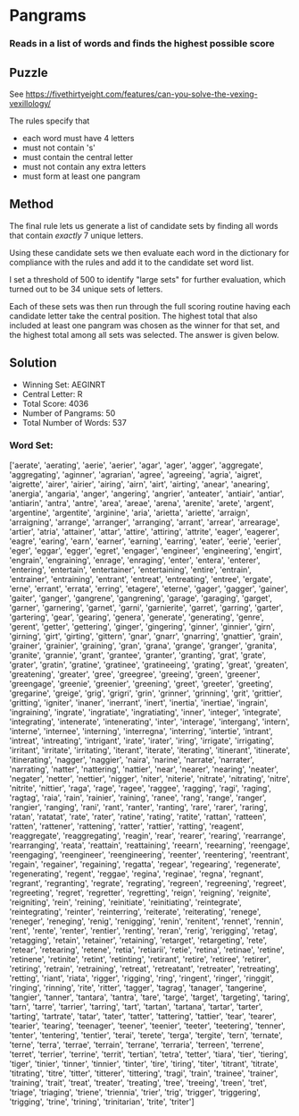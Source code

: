 # Pangrams

### Reads in a list of words and finds the highest possible score


## Puzzle

See https://fivethirtyeight.com/features/can-you-solve-the-vexing-vexillology/

The rules specify that 

* each word must have 4 letters
* must not contain 's'
* must contain the central letter
* must not contain any extra letters
* must form at least one pangram

## Method

The final rule lets us generate a list of candidate sets by finding all words that contain *exactly* 7 unique letters.  

Using these candidate sets we then evaluate each word in the dictionary for compliance with the rules and add it to the candidate set word list.

I set a threshold of 500 to identify "large sets" for further evaluation, which turned out to be 34 unique sets of letters.  

Each of these sets was then run through the full scoring routine having each candidate letter take the central position.  The highest total that also included at least one pangram was chosen as the winner for that set, and the highest total among all sets was selected.  The answer is given below.

## Solution

* Winning Set: AEGINRT
* Central Letter: R
* Total Score: 4036
* Number of Pangrams: 50
* Total Number of Words: 537

### Word Set:

['aerate', 'aerating', 'aerie', 'aerier', 'agar', 'ager', 'agger', 'aggregate', 'aggregating', 'aginner', 'agrarian', 'agree', 'agreeing', 'agria', 'aigret', 'aigrette', 'airer', 'airier', 'airing', 'airn', 'airt', 'airting', 'anear', 'anearing', 'anergia', 'angaria', 'anger', 'angering', 'angrier', 'anteater', 'antiair', 'antiar', 'antiarin', 'antra', 'antre', 'area', 'areae', 'arena', 'arenite', 'arete', 'argent', 'argentine', 'argentite', 'arginine', 'aria', 'arietta', 'ariette', 'arraign', 'arraigning', 'arrange', 'arranger', 'arranging', 'arrant', 'arrear', 'arrearage', 'artier', 'atria', 'attainer', 'attar', 'attire', 'attiring', 'attrite', 'eager', 'eagerer', 'eagre', 'earing', 'earn', 'earner', 'earning', 'earring', 'eater', 'eerie', 'eerier', 'eger', 'eggar', 'egger', 'egret', 'engager', 'engineer', 'engineering', 'engirt', 'engrain', 'engraining', 'enrage', 'enraging', 'enter', 'entera', 'enterer', 'entering', 'entertain', 'entertainer', 'entertaining', 'entire', 'entrain', 'entrainer', 'entraining', 'entrant', 'entreat', 'entreating', 'entree', 'ergate', 'erne', 'errant', 'errata', 'erring', 'etagere', 'eterne', 'gager', 'gagger', 'gainer', 'gaiter', 'ganger', 'gangrene', 'gangrening', 'garage', 'garaging', 'garget', 'garner', 'garnering', 'garnet', 'garni', 'garnierite', 'garret', 'garring', 'garter', 'gartering', 'gear', 'gearing', 'genera', 'generate', 'generating', 'genre', 'gerent', 'getter', 'gettering', 'ginger', 'gingering', 'ginner', 'ginnier', 'girn', 'girning', 'girt', 'girting', 'gittern', 'gnar', 'gnarr', 'gnarring', 'gnattier', 'grain', 'grainer', 'grainier', 'graining', 'gran', 'grana', 'grange', 'granger', 'granita', 'granite', 'grannie', 'grant', 'grantee', 'granter', 'granting', 'grat', 'grate', 'grater', 'gratin', 'gratine', 'gratinee', 'gratineeing', 'grating', 'great', 'greaten', 'greatening', 'greater', 'gree', 'greegree', 'greeing', 'green', 'greener', 'greengage', 'greenie', 'greenier', 'greening', 'greet', 'greeter', 'greeting', 'gregarine', 'greige', 'grig', 'grigri', 'grin', 'grinner', 'grinning', 'grit', 'grittier', 'gritting', 'igniter', 'inaner', 'inerrant', 'inert', 'inertia', 'inertiae', 'ingrain', 'ingraining', 'ingrate', 'ingratiate', 'ingratiating', 'inner', 'integer', 'integrate', 'integrating', 'intenerate', 'intenerating', 'inter', 'interage', 'intergang', 'intern', 'interne', 'internee', 'interning', 'interregna', 'interring', 'intertie', 'intrant', 'intreat', 'intreating', 'intrigant', 'irate', 'irater', 'iring', 'irrigate', 'irrigating', 'irritant', 'irritate', 'irritating', 'iterant', 'iterate', 'iterating', 'itinerant', 'itinerate', 'itinerating', 'nagger', 'naggier', 'naira', 'narine', 'narrate', 'narrater', 'narrating', 'natter', 'nattering', 'nattier', 'near', 'nearer', 'nearing', 'neater', 'negater', 'netter', 'nettier', 'nigger', 'niter', 'niterie', 'nitrate', 'nitrating', 'nitre', 'nitrite', 'nittier', 'raga', 'rage', 'ragee', 'raggee', 'ragging', 'ragi', 'raging', 'ragtag', 'raia', 'rain', 'rainier', 'raining', 'ranee', 'rang', 'range', 'ranger', 'rangier', 'ranging', 'rani', 'rant', 'ranter', 'ranting', 'rare', 'rarer', 'raring', 'ratan', 'ratatat', 'rate', 'rater', 'ratine', 'rating', 'ratite', 'rattan', 'ratteen', 'ratten', 'rattener', 'rattening', 'ratter', 'rattier', 'ratting', 'reagent', 'reaggregate', 'reaggregating', 'reagin', 'rear', 'rearer', 'rearing', 'rearrange', 'rearranging', 'reata', 'reattain', 'reattaining', 'reearn', 'reearning', 'reengage', 'reengaging', 'reengineer', 'reengineering', 'reenter', 'reentering', 'reentrant', 'regain', 'regainer', 'regaining', 'regatta', 'regear', 'regearing', 'regenerate', 'regenerating', 'regent', 'reggae', 'regina', 'reginae', 'regna', 'regnant', 'regrant', 'regranting', 'regrate', 'regrating', 'regreen', 'regreening', 'regreet', 'regreeting', 'regret', 'regretter', 'regretting', 'reign', 'reigning', 'reignite', 'reigniting', 'rein', 'reining', 'reinitiate', 'reinitiating', 'reintegrate', 'reintegrating', 'reinter', 'reinterring', 'reiterate', 'reiterating', 'renege', 'reneger', 'reneging', 'renig', 'renigging', 'renin', 'renitent', 'rennet', 'rennin', 'rent', 'rente', 'renter', 'rentier', 'renting', 'reran', 'rerig', 'rerigging', 'retag', 'retagging', 'retain', 'retainer', 'retaining', 'retarget', 'retargeting', 'rete', 'retear', 'retearing', 'retene', 'retia', 'retiarii', 'retie', 'retina', 'retinae', 'retine', 'retinene', 'retinite', 'retint', 'retinting', 'retirant', 'retire', 'retiree', 'retirer', 'retiring', 'retrain', 'retraining', 'retreat', 'retreatant', 'retreater', 'retreating', 'retting', 'riant', 'riata', 'rigger', 'rigging', 'ring', 'ringent', 'ringer', 'ringgit', 'ringing', 'rinning', 'rite', 'ritter', 'tagger', 'tagrag', 'tanager', 'tangerine', 'tangier', 'tanner', 'tantara', 'tantra', 'tare', 'targe', 'target', 'targeting', 'taring', 'tarn', 'tarre', 'tarrier', 'tarring', 'tart', 'tartan', 'tartana', 'tartar', 'tarter', 'tarting', 'tartrate', 'tatar', 'tater', 'tatter', 'tattering', 'tattier', 'tear', 'tearer', 'tearier', 'tearing', 'teenager', 'teener', 'teenier', 'teeter', 'teetering', 'tenner', 'tenter', 'tentering', 'tentier', 'terai', 'terete', 'terga', 'tergite', 'tern', 'ternate', 'terne', 'terra', 'terrae', 'terrain', 'terrane', 'terraria', 'terreen', 'terrene', 'terret', 'terrier', 'terrine', 'territ', 'tertian', 'tetra', 'tetter', 'tiara', 'tier', 'tiering', 'tiger', 'tinier', 'tinner', 'tinnier', 'tinter', 'tire', 'tiring', 'titer', 'titrant', 'titrate', 'titrating', 'titre', 'titter', 'titterer', 'tittering', 'tragi', 'train', 'trainee', 'trainer', 'training', 'trait', 'treat', 'treater', 'treating', 'tree', 'treeing', 'treen', 'tret', 'triage', 'triaging', 'triene', 'triennia', 'trier', 'trig', 'trigger', 'triggering', 'trigging', 'trine', 'trining', 'trinitarian', 'trite', 'triter']

